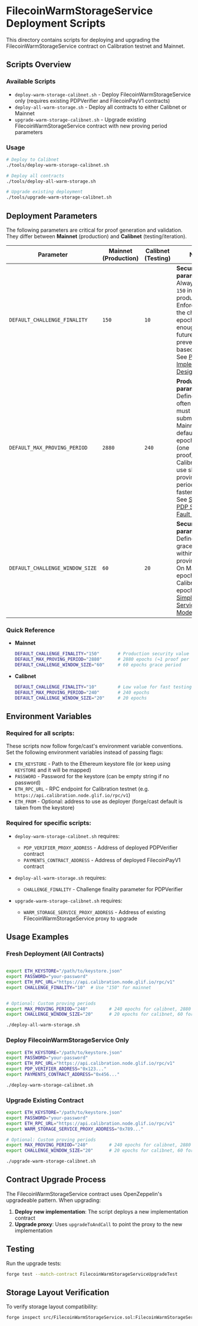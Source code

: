 # FilecoinWarmStorageService Deployment Scripts

This directory contains scripts for deploying and upgrading the FilecoinWarmStorageService contract on Calibration testnet and Mainnet.

## Scripts Overview

### Available Scripts

- `deploy-warm-storage-calibnet.sh` - Deploy FilecoinWarmStorageService only (requires existing PDPVerifier and FilecoinPayV1 contracts)
- `deploy-all-warm-storage.sh` - Deploy all contracts to either Calibnet or Mainnet
- `upgrade-warm-storage-calibnet.sh` - Upgrade existing FilecoinWarmStorageService contract with new proving period parameters

### Usage

```bash
# Deploy to Calibnet
./tools/deploy-warm-storage-calibnet.sh

# Deploy all contracts
./tools/deploy-all-warm-storage.sh

# Upgrade existing deployment
./tools/upgrade-warm-storage-calibnet.sh
```

## Deployment Parameters

The following parameters are critical for proof generation and validation. They differ between **Mainnet** (production) and **Calibnet** (testing/iteration).

| Parameter | Mainnet (Production) | Calibnet (Testing) | Notes |
|-----------|----------------------|---------------------|-------|
| `DEFAULT_CHALLENGE_FINALITY` | `150` | `10` | **Security parameter.** Always set to `150` in production. Enforces that the challenge epoch is far enough in the future to prevent reorg-based attacks. See [PDP Implementation Design Doc](https://filoznotebook.notion.site/PDP-Implementation-Design-Doc-64a66516416441c69b9d8e5d63120f1c?pvs=21). |
| `DEFAULT_MAX_PROVING_PERIOD` | `2880` | `240` | **Product parameter.** Defines how often proofs must be submitted. Mainnet default is 2880 epochs ≈ 24h (one proof/day). On Calibnet we use shorter proving periods for faster iteration. See [Simple PDP Service Fault Model](https://filoznotebook.notion.site/Simple-PDP-Service-Fault-Model-1a9dc41950c180c4bdc7ef2d91db73b6?pvs=21). |
| `DEFAULT_CHALLENGE_WINDOW_SIZE` | `60` | `20` | **Security parameter.** Defines the grace window within the proving period. On Mainnet: 60 epochs. On Calibnet: 20 epochs. See [Simple PDP Service Fault Model](https://filoznotebook.notion.site/Simple-PDP-Service-Fault-Model-1a9dc41950c180c4bdc7ef2d91db73b6?pvs=21). |

### Quick Reference

- **Mainnet**
  ```bash
  DEFAULT_CHALLENGE_FINALITY="150"       # Production security value
  DEFAULT_MAX_PROVING_PERIOD="2880"      # 2880 epochs (≈1 proof per day)
  DEFAULT_CHALLENGE_WINDOW_SIZE="60"     # 60 epochs grace period
  ```

- **Calibnet**
  ```bash
  DEFAULT_CHALLENGE_FINALITY="10"        # Low value for fast testing (should be 150 in production)
  DEFAULT_MAX_PROVING_PERIOD="240"       # 240 epochs
  DEFAULT_CHALLENGE_WINDOW_SIZE="20"     # 20 epochs
  ```

## Environment Variables

### Required for all scripts:
These scripts now follow forge/cast's environment variable conventions. Set the following environment variables instead of passing flags:
- `ETH_KEYSTORE` - Path to the Ethereum keystore file (or keep using `KEYSTORE` and it will be mapped)
- `PASSWORD` - Password for the keystore (can be empty string if no password)
- `ETH_RPC_URL` - RPC endpoint for Calibration testnet (e.g. `https://api.calibration.node.glif.io/rpc/v1`)
- `ETH_FROM` - Optional: address to use as deployer (forge/cast default is taken from the keystore)

### Required for specific scripts:
- `deploy-warm-storage-calibnet.sh` requires:

  - `PDP_VERIFIER_PROXY_ADDRESS` - Address of deployed PDPVerifier contract
  - `PAYMENTS_CONTRACT_ADDRESS` - Address of deployed FilecoinPayV1 contract


- `deploy-all-warm-storage.sh` requires:
  - `CHALLENGE_FINALITY` - Challenge finality parameter for PDPVerifier

- `upgrade-warm-storage-calibnet.sh` requires:
  - `WARM_STORAGE_SERVICE_PROXY_ADDRESS` - Address of existing FilecoinWarmStorageService proxy to upgrade

## Usage Examples

### Fresh Deployment (All Contracts)

```bash

export ETH_KEYSTORE="/path/to/keystore.json"
export PASSWORD="your-password"
export ETH_RPC_URL="https://api.calibration.node.glif.io/rpc/v1"
export CHALLENGE_FINALITY="10"  # Use "150" for mainnet


# Optional: Custom proving periods
export MAX_PROVING_PERIOD="240"        # 240 epochs for calibnet, 2880 for mainnet
export CHALLENGE_WINDOW_SIZE="20"      # 20 epochs for calibnet, 60 for mainnet

./deploy-all-warm-storage.sh
```

### Deploy FilecoinWarmStorageService Only

```bash
export ETH_KEYSTORE="/path/to/keystore.json"
export PASSWORD="your-password"
export ETH_RPC_URL="https://api.calibration.node.glif.io/rpc/v1"
export PDP_VERIFIER_ADDRESS="0x123..."
export PAYMENTS_CONTRACT_ADDRESS="0x456..."

./deploy-warm-storage-calibnet.sh
```

### Upgrade Existing Contract

```bash
export ETH_KEYSTORE="/path/to/keystore.json"
export PASSWORD="your-password"
export ETH_RPC_URL="https://api.calibration.node.glif.io/rpc/v1"
export WARM_STORAGE_SERVICE_PROXY_ADDRESS="0x789..."

# Optional: Custom proving periods
export MAX_PROVING_PERIOD="240"        # 240 epochs for calibnet, 2880 for mainnet
export CHALLENGE_WINDOW_SIZE="20"      # 20 epochs for calibnet, 60 for mainnet

./upgrade-warm-storage-calibnet.sh
```

## Contract Upgrade Process

The FilecoinWarmStorageService contract uses OpenZeppelin's upgradeable pattern. When upgrading:

1. **Deploy new implementation**: The script deploys a new implementation contract
2. **Upgrade proxy**: Uses `upgradeToAndCall` to point the proxy to the new implementation

## Testing

Run the upgrade tests:
```bash
forge test --match-contract FilecoinWarmStorageServiceUpgradeTest
```

## Storage Layout Verification

To verify storage layout compatibility:
```bash
forge inspect src/FilecoinWarmStorageService.sol:FilecoinWarmStorageService storageLayout
```

